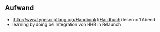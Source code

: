 ##  Aufwand

- [http://www.typescriptlang.org/Handbook](Handbuch) lesen = 1 Abend
- learning by doing bei Integration von HHB in Relaunch
